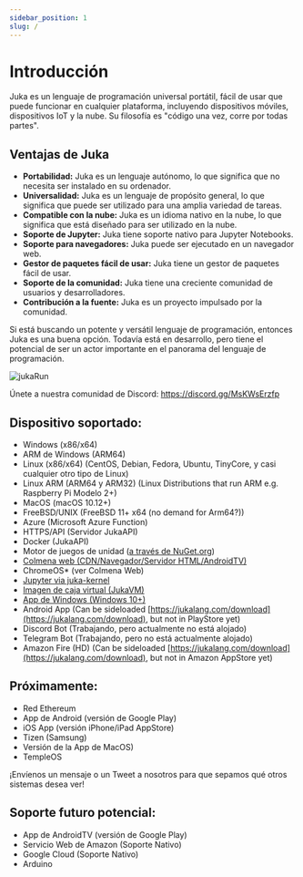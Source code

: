 ```yaml
---
sidebar_position: 1
slug: /
---
```


# Introducción

Juka es un lenguaje de programación universal portátil, fácil de usar que puede funcionar en cualquier plataforma, incluyendo dispositivos móviles, dispositivos IoT y la nube. Su filosofía es "código una vez, corre por todas partes".

## Ventajas de Juka

* **Portabilidad:** Juka es un lenguaje autónomo, lo que significa que no necesita ser instalado en su ordenador.
* **Universalidad:** Juka es un lenguaje de propósito general, lo que significa que puede ser utilizado para una amplia variedad de tareas.
* **Compatible con la nube:** Juka es un idioma nativo en la nube, lo que significa que está diseñado para ser utilizado en la nube.
* **Soporte de Jupyter:** Juka tiene soporte nativo para Jupyter Notebooks.
* **Soporte para navegadores:** Juka puede ser ejecutado en un navegador web.
* **Gestor de paquetes fácil de usar:** Juka tiene un gestor de paquetes fácil de usar.
* **Soporte de la comunidad:** Juka tiene una creciente comunidad de usuarios y desarrolladores.
* **Contribución a la fuente:** Juka es un proyecto impulsado por la comunidad.

Si está buscando un potente y versátil lenguaje de programación, entonces Juka es una buena opción. Todavía está en desarrollo, pero tiene el potencial de ser un actor importante en el panorama del lenguaje de programación.

![jukaRun](/img/latestjuka.gif)

Únete a nuestra comunidad de Discord: https://discord.gg/MsKWsErzfp

## Dispositivo soportado:

- Windows (x86/x64)
- ARM de Windows (ARM64)
- Linux (x86/x64) (CentOS, Debian, Fedora, Ubuntu, TinyCore, y casi cualquier otro tipo de Linux)
- Linux ARM (ARM64 y ARM32) (Linux Distributions that run ARM e.g. Raspberry Pi Modelo 2+)
- MacOS (macOS 10.12+)
- FreeBSD/UNIX (FreeBSD 11+ x64 (no demand for Arm64?))
- Azure (Microsoft Azure Function)
- HTTPS/API (Servidor JukaAPI)
- Docker (JukaAPI)
- Motor de juegos de unidad ([a través de NuGet.org](https://www.nuget.org/packages/JukaCompiler))
- [Colmena web (CDN/Navegador/Servidor HTML/AndroidTV)](https://github.com/jukaLang/juka-webassembly)
- ChromeOS\* (ver Colmena Web)
- [Jupyter via juka-kernel](https://github.com/jukaLang/juka-kernel)
- [Imagen de caja virtual (JukaVM)](https://github.com/jukaLang/jukaVM)
- [App de Windows (Windows 10+)](https://github.com/jukaLang/JukaApp)
- Android App (Can be sideloaded [https://jukalang.com/download](https://jukalang.com/download), but not in PlayStore yet)
- Discord Bot (Trabajando, pero actualmente no está alojado)
- Telegram Bot (Trabajando, pero no está actualmente alojado)
- Amazon Fire (HD) (Can be sideloaded [https://jukalang.com/download](https://jukalang.com/download), but not in Amazon AppStore yet)

## Próximamente:

- Red Ethereum
- App de Android (versión de Google Play)
- iOS App (versión iPhone/iPad AppStore)
- Tizen (Samsung)
- Versión de la App de MacOS)
- TempleOS

¡Envíenos un mensaje o un Tweet a nosotros para que sepamos qué otros sistemas desea ver!

## Soporte futuro potencial:

- App de AndroidTV (versión de Google Play)
- Servicio Web de Amazon (Soporte Nativo)
- Google Cloud (Soporte Nativo)
- Arduino
